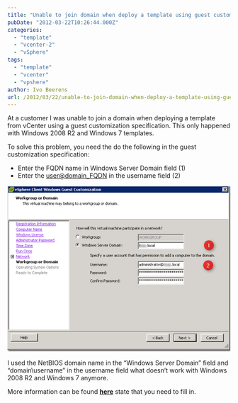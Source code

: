 ```yaml
---
title: "Unable to join domain when deploy a template using guest customization specification"
pubDate: "2012-03-22T10:26:44.000Z"
categories: 
  - "template"
  - "vcenter-2"
  - "vSphere"
tags: 
  - "template"
  - "vcenter"
  - "vpshere"
author: Ivo Beerens
url: /2012/03/22/unable-to-join-domain-when-deploy-a-template-using-guest-customization-specification/
---
```


At a customer I was unable to join a domain when deploying a template from vCenter using a guest customization specification. This only happened with Windows 2008 R2 and Windows 7 templates.

To solve this problem, you need the do the following in the guest customization specification:
- Enter the FQDN name in Windows Server Domain field (1)
- Enter the [user@domain\_FQDN](mailto:user@domain_FQDN) in the username field (2)

[![image](images/image_thumb23.png "image")](images/image23.png)

I used the NetBIOS domain name in the “Windows Server Domain” field and “domain\\username” in the username field what doesn’t work with Windows 2008 R2 and Windows 7 anymore.

More information can be found [**here**](https://kb.vmware.com/s/article/10123144) state that you need to fill in.